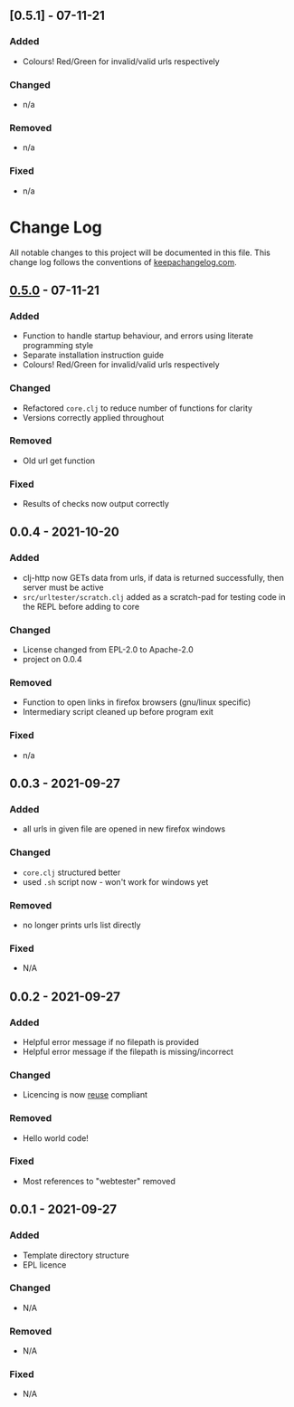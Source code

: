 <!-- SPDX-FileCopyrightText: 2021 Orcro Ltd. team@orcro.co.uk -->
<!-- -->
<!-- SPDX-License-Identifier: Apache-2.0 -->

## [0.5.1] - 07-11-21

### Added

- Colours! Red/Green for invalid/valid urls respectively

### Changed

- n/a

### Removed

- n/a

### Fixed

- n/a

# Change Log

All notable changes to this project will be documented in this file. This change log follows the conventions of [keepachangelog.com](http://keepachangelog.com/).

## [0.5.0] - 07-11-21

### Added

- Function to handle startup behaviour, and errors using literate programming style
- Separate installation instruction guide
- Colours! Red/Green for invalid/valid urls respectively

### Changed

- Refactored `core.clj` to reduce number of functions for clarity
- Versions correctly applied throughout

### Removed

- Old url get function

### Fixed

- Results of checks now output correctly


## 0.0.4 - 2021-10-20

### Added

- clj-http now GETs data from urls, if data is returned successfully, then server must be active
- `src/urltester/scratch.clj` added as a scratch-pad for testing code in the REPL before adding to core

### Changed

- License changed from EPL-2.0 to Apache-2.0
- project on 0.0.4

### Removed

- Function to open links in firefox browsers (gnu/linux specific)
- Intermediary script cleaned up before program exit

### Fixed

- n/a

## 0.0.3 - 2021-09-27

### Added

- all urls in given file are opened in new firefox windows

### Changed

- `core.clj` structured better
- used `.sh` script now - won't work for windows yet

### Removed

- no longer prints urls list directly

### Fixed

- N/A

## 0.0.2 - 2021-09-27

### Added

- Helpful error message if no filepath is provided
- Helpful error message if the filepath is missing/incorrect

### Changed

- Licencing is now [reuse](https://reuse.software) compliant

### Removed

- Hello world code!

### Fixed

- Most references to "webtester" removed

## 0.0.1 - 2021-09-27

### Added

- Template directory structure
- EPL licence

### Changed

- N/A

### Removed

- N/A

### Fixed

- N/A

[0.5.0]: https://github.com/galacticalex/urltester/release
